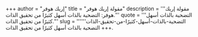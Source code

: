 +++
author = "إريك هوفر"
title = "مقولة إريك هوفر"
description = '''مقولة إريك هوفر: التضحية بالذات أسهل كثيرًا من تحقيق الذات.'''
quote = '''التضحية بالذات أسهل كثيرًا من تحقيق الذات.'''
slug = '''التضحية-بالذات-أسهل-كثيرًا-من-تحقيق-الذات'''
+++
التضحية بالذات أسهل كثيرًا من تحقيق الذات.

